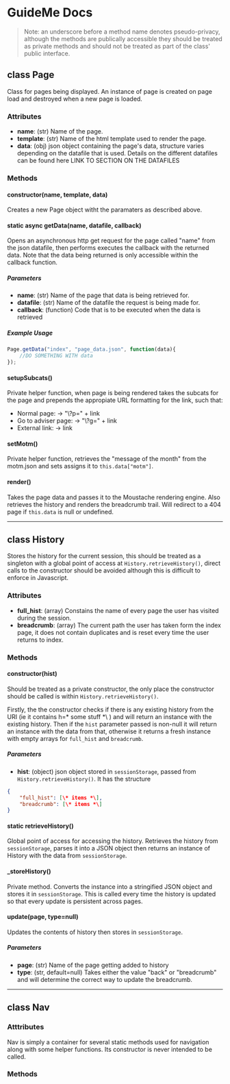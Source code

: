 # GuideMe Docs

> Note: an underscore before a method name denotes pseudo-privacy, although the methods are publically accessible they should be treated as private methods and should not be treated as part of the class' public interface.

## **class** Page

Class for pages being displayed. An instance of page is created on page load and destroyed when a new page is loaded.

### Attributes

- **name**: (str) Name of the page.
- **template**: (str) Name of the html template used to render the page.
- **data**: (obj) json object containing the page's data, structure varies depending on the datafile that is used. Details on the different datafiles can be found here LINK TO SECTION ON THE DATAFILES

### Methods

#### constructor(name, template, data)

Creates a new Page object witht the paramaters as described above.

#### **static async getData(name, datafile, callback)**

Opens an asynchronous http get request for the page called "name" from the json datafile, then performs executes the callback with the returned data. Note that the data being returned is only accessible within the callback function.

##### Parameters

- **name**: (str) Name of the page that data is being retrieved for.
- **datafile**: (str) Name of the datafile the request is being made for.
- **callback**: (function) Code that is to be executed when the data is retrieved

##### Example Usage

```js
Page.getData("index", "page_data.json", function(data){
    //DO SOMETHING WITH data
});
```

#### **setupSubcats()**

Private helper function, when page is being rendered takes the subcats for the page and prepends the appropiate URL formatting for the link, such that:

- Normal page: &rarr; "\\?p=" + link
- Go to adviser page: &rarr; "\\?g=" + link
- External link: &rarr; link

#### **setMotm()**

Private helper function, retrieves the "message of the month" from the motm.json and sets assigns it to ```this.data["motm"]```.

#### render()

Takes the page data and passes it to the Moustache rendering engine. Also retrieves the history and renders the breadcrumb trail. Will redirect to a 404 page if ```this.data``` is null or undefined.

---

## **class** History

Stores the history for the current session, this should be treated as a singleton with a global point of access at ```History.retrieveHistory()```, direct calls to the constructor should be avoided although this is difficult to enforce in Javascript.

### Attributes

- **full_hist**: (array) Constains the name of every page the user has visited during the session.
- **breadcrumb**: (array) The current path the user has taken form the index page, it does not contain duplicates and is reset every time the user returns to index.

### Methods

#### constructor(hist)

Should be treated as a private constructor, the only place the constructor should be called is within ```History.retrieveHistory()```.

Firstly, the the constructor checks if there is any existing history from the URI (ie it contains h=\* some stuff *\ ) and will return an instance with the existing history. Then if the ```hist``` parameter passed is non-null it will return an instance with the data from that, otherwise it returns a fresh instance with empty arrays for ```full_hist``` and ```breadcrumb```.

##### Parameters

- **hist**: (object) json object stored in ```sessionStorage```, passed from ```History.retrieveHistory()```. It has the structure

```json
{
    "full_hist": [\* items *\],
    "breadcrumb": [\* items *\]
}
```

#### static retrieveHistory()

Global point of access for accessing the history. Retrieves the history from ```sessionStorage```, parses it into a JSON object then returns an instance of History with the data from ```sessionStorage```.

#### _storeHistory()

Private method. Converts the instance into a stringified JSON object and stores it in ```sessionStorage```. This is called every time the history is updated so that every update is persistent across pages.

#### update(page, type=null)

Updates the contents of history then stores in ```sessionStorage```.

##### Parameters

- **page**: (str) Name of the page getting added to history
- **type**: (str, default=null) Takes either the value "back" or "breadcrumb" and will determine the correct way to update the breadcrumb.

---

## **class** Nav

### Atttributes

Nav is simply a container for several static methods used for navigation along with some helper functions. Its constructor is never intended to be called.

### Methods
